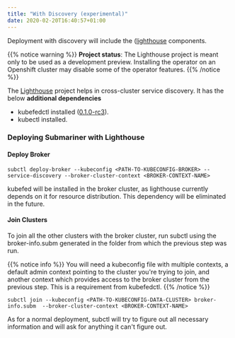 ```yaml
---
title: "With Discovery (experimental)"
date: 2020-02-20T16:40:57+01:00
---
```



Deployment with discovery will include the ([lighthouse](https://github.com/submariner-io/lighthouse) components.

{{% notice warning %}}
 **Project status**: The Lighthouse project is meant only to be used as a development preview. Installing the operator on an Openshift cluster may disable some of the operator features.
{{% /notice %}}

The [Lighthouse](https://github.com/submariner-io/lighthouse) project helps in cross-cluster service discovery. It has the below **additional dependencies**

- kubefedctl installed ([0.1.0-rc3](https://github.com/kubernetes-sigs/kubefed/releases/tag/v0.1.0-rc3)).
- kubectl installed.

### Deploying Submariner with Lighthouse

#### Deploy Broker

```
subctl deploy-broker --kubeconfig <PATH-TO-KUBECONFIG-BROKER> --service-discovery --broker-cluster-context <BROKER-CONTEXT-NAME>
```

kubefed will be installed in the broker cluster, as lighthouse currently depends on it for resource distribution. This dependency will be eliminated in the future.

#### Join Clusters

To join all the other clusters with the broker cluster, run subctl using the broker-info.subm generated in the folder from which the previous step was run.

{{% notice info %}}
You will need a kubeconfig file with multiple contexts, a default admin context pointing to
the cluster you're trying to join, and another context which provides access to the broker
cluster from the previous step. This is a requirement from kubefedctl.
{{% /notice %}}

```
subctl join --kubeconfig <PATH-TO-KUBECONFIG-DATA-CLUSTER> broker-info.subm  --broker-cluster-context <BROKER-CONTEXT-NAME>
```

As for a normal deployment, subctl will try to figure out all necessary information and will
ask for anything it can't figure out.
